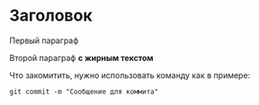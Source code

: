 # Заголовок

Первый параграф

Второй параграф **с жирным текстом**

Что закомитить, нужно использовать команду как в примере:

    git commit -m "Сообщение для коммита"
